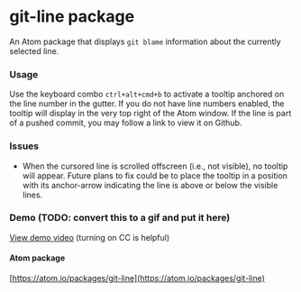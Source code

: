 # git-line package

An Atom package that displays `git blame` information about the currently selected line.

### Usage
Use the keyboard combo `ctrl+alt+cmd+b` to activate a tooltip anchored on the line number in the gutter.  If you do not have line numbers enabled, the tooltip will display in the very top right of the Atom window.  If the line is part of a pushed commit, you may follow a link to view it on Github.

### Issues
- When the cursored line is scrolled offscreen (i.e., not visible), no tooltip will appear.  Future plans to fix could be to place the tooltip in a position with its anchor-arrow indicating the line is above or below the visible lines.

### Demo (TODO: convert this to a gif and put it here)
[View demo video](https://www.youtube.com/watch?v=UIL7kGqO0ZM) (turning on CC is helpful)

#### Atom package
[https://atom.io/packages/git-line](https://atom.io/packages/git-line)
